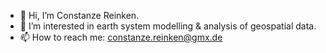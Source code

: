 - 👋 Hi, I’m Constanze Reinken. 
- 👀 I’m interested in earth system modelling & analysis of geospatial data.
- 📫 How to reach me: constanze.reinken@gmx.de

<!---
cowniflow/cowniflow is a ✨ special ✨ repository because its `README.md` (this file) appears on your GitHub profile.
You can click the Preview link to take a look at your changes.
--->
